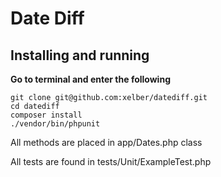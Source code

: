 # Date Diff

## Installing and running
**Go to terminal and enter the following**
```
git clone git@github.com:xelber/datediff.git
cd datediff
composer install
./vendor/bin/phpunit
```

All methods are placed in app/Dates.php class

All tests are found in tests/Unit/ExampleTest.php

